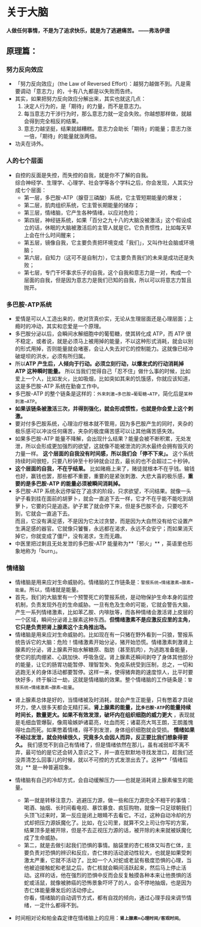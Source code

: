 # 关于大脑

#### 人做任何事情，不是为了追求快乐，就是为了逃避痛苦。  ——弗洛伊德

## 原理篇：

### 努力反向效应
* 「努力反向效应」（the Law of Reversed Effort）：越努力越做不到。凡是需要调动「意志力」的，十有八九都是以失败而告终。
* 其实，如果把努力反向效应分解出来，其实也就这几点：
    1. 决定人行为的，是「期待」的力量，而不是意志力。
    2. 每当意志力干涉行为时，那么意志力就一定会失败。你越想那样做，就越会得到完全相反的结果。
    3. 意志力越坚挺，结果就越糟糕。意志力会助长「期待」的能量；意志力涨一倍，「期待」的能量就涨两倍。
* 功夫在诗外。

### 人的七个层面
* 自控的反面是失控，而失控的自我，就是你不了解的自我。  
综合神经学、生理学、心理学、社会学等各个学科之后，你会发现，人其实分成七个层面：
    - 第一层，多巴胺-ATP（腺苷三磷酸）系统，它主管短期能量的爆发；
    - 第二层，肌肉组织系统，它主管长期能量的储存；
    - 第三层，情绪脑，它产生各种情绪，以应对危险；
    - 第四层，神经链系统，如果「百分之九十八的大脑没被激活」这个假设成立的话，休眠的大脑被激活后的主管人就是它。它负责惯性，比如每天早上会在什么时间醒来；
    - 第五层，镜像自我，它主要负责把环境变成「我们」，又叫作社会脑或环境脑；
    - 第六层，自知力（这可不是自制力），它主要负责我们的未来是成功还是失败；
    - 第七层，专门干坏事求乐子的自我，这个自我和意志力是一对，构成一个层面的自我，但是因为意志力是我们已知的自我，所以可以将意志力暂且抛开。

### 多巴胺-ATP系统
- 爱情是可以人工造出来的，绝对货真价实，无论从生理层面还是心理层面；上瘾时的冲动，其实和恋爱是一个原理。
- 多巴胺分泌以后，会瞬间水解细胞中的葡萄糖，使其转化成 ATP，而 ATP 很不稳定，或者说，就是必须马上被用掉的能量，不以这种形式消耗，就会以别的形式用掉，否则能量就会堵塞，会让人失去对它的控制能力。这就像已经冲破堤坝的洪水，必须有所归属。     
- 所以**ATP 产生后，人倾向于行动。必须立刻行动，以爆发式的行动消耗掉 ATP 这种瞬时能量。**
所以当我们觉得自己「忍不住」做什么事的时候，比如爱上一个人，比如发火，比如吸烟，比如突如其来的饥饿感，你就应该知道，这是多巴胺-ATP 系统在勤奋工作中。
- 多巴胺-ATP 的整个链条是这样的：`外来刺激→多巴胺→葡萄糖→ATP`，简化后是`某种刺激→ATP`。
- **如果该链条被激活三次，并得到强化，就会形成惯性，也就是你会爱上这个刺激。**
- 要对付多巴胺系统，心理治疗根本就不管用，因为多巴胺产生的同时，夹杂的极乐感可以冲淡任何痛苦，夹杂的极度痛苦感可以让其他痛苦感失效。
- 如果多巴胺-ATP 能量不降解，会出现什么结果？能量会被不断积累，无处发泄，所以会形成更加强烈的欲望，这就像不能被泄流的洪水最终会拥有毁灭的力量一样。 
**这个层面的自我没有时间感，所以我们会「停不下来」。**
这个系统持续时间很短，只要八秒钟至十秒钟就会过去，最长的也不会超过二十秒钟。 
- **这个层面的自我，不在乎结果。**
比如赌瘾上来了，赌徒就根本不在乎钱。输钱也好，赢钱也罢，那些都不重要，重要的是紧张刺激、大悲大喜的极乐感，**重要的是多巴胺-ATP 的能量必须被瞬间消耗掉。**
- 多巴胺-ATP 系统永远停留在了追求的阶段，只求欲望，不问结果。就像一头驴子看到挂在面前的胡萝卜，就会一直追下去一样，它才不在乎能不能吃到胡萝卜，它要的只是追逐。驴子累了就会停下来，但是多巴胺不会，只要吃不到，它就会一直追下去。   
而且，它没有满足感，不是因为它太过贪婪，而是因为大自然没有给它设置产生满足感的器官。它就像只饕餮，永远都在渴求，永远不会安宁；而如果消灭掉它，你就变成了僵尸，没有渴求，生而无趣。
- 中医里把过剩且无处发泄的多巴胺-ATP 能量称为**「邪火」**
，英语里也形象地称为「burn」。


### 情绪脑
- 情绪脑是用来应对生命威胁的。情绪脑的工作链条是：`警报系统→情绪激素→腺素→能量`。所以，情绪就是能量。
- 首先，我们的大脑里有一个预警死亡的警报系统，是动物保护生命本身的监控机制，负责发现外在的生命威胁。一旦有危及生命的可能，它就会警告大脑，产生一系列情绪激素，比如苯乙胺、内啡肽等，而各种情绪会激活肾上皮层的一个区域，瞬间分泌肾上腺素这种东西。**但情绪激素不是应激反应里的主角，它只是负责把肾上腺素这个主角推出场。**
- 情绪脑是用来应对生命威胁的。比如现在有一只猪在野外看到一只狼，警报系统告诉它的大脑：危险！情绪激素开始分泌，猪开始恐慌。情绪激素刺激肾上腺素的分泌，肾上腺素开始水解糖原、脂肪（甚至肌肉），为逃跑准备能量，使它的肌肉绷紧、心跳加快、呼吸急促。肾上腺素还瞬间剥夺了身体其他部分的能量，让它的肠胃功能暂停、理智暂失、免疫系统受到压制，总之，一切和逃跑无关的身体活动都要暂停。这样一来，使得猪奔跑的速度惊人，比平时要快好多，终于躲过一劫，这就是情绪脑的效果。整个情绪脑的工作链条是：`警报系统→情绪激素→腺素→能量`。
* 肾上腺素总体是好的，当情绪被及时消耗，就会产生正能量，只有憋着才具破坏力，使人很多天都会无精打采。**肾上腺素的能量，比`多巴胺-ATP`的能量持续时间长，数量更大。如果不有效发泄，破坏内在组织细胞的威力更大**
，表现就是毛细血管爆裂，像周瑜嫉妒诸葛亮，吐血而死；诸葛亮大骂王朗，王朗羞愧得吐血而死。如果憋着情绪，得不到发泄，身体组织细胞就会受损。
**情绪如果不经过发泄，就会持续很久，究竟多久会因人而异，反正要比我们想象得要久。**
我们感觉不到自己有情绪了，但是情绪依然在那儿，虽有减弱却不离不弃，最可怕的是它还会转入意识之下，并一直在默默地寻找发泄口，趁我们还没弄清怎么回事儿的时候，就以不可控的方式发泄出去了。这种**「情绪后效」**
是一种普遍现象。
- 情绪脑有自己的冷却方式，会自动缓解压力——也就是消耗肾上腺素催生的能量。
    - 第一就是转移注意力、逃避压力源，做一些和压力源完全不相干的事情：喝酒、抽烟、长时间看电视、暴饮暴食、疯狂购物，就像一只足球朝我们头顶飞过来时，第一反应是闭上眼睛不去看它。不过，这种自动冷却的方式却把压力源妖魔化了。比如，在公司里，就算不交上司让你写的方案，结果顶多是被开除，但是不去正视压力源的话，被开除的未来就被妖魔化成了生命威胁。
    - 第二，就是去做引起我们恐惧的事情。脑袋里的杏仁核体又叫杏仁体，主要负责对恐惧的辨识和反应，杏仁体的活动波动性较大，也就是如果受刺激太严重，它就不活动了。比如一个人对蛇或老鼠有极度恐惧的心理，当他被迫接触蛇和老鼠之后，杏仁核就会瞬间活跃起来，然后马上停止活动。这样的话，他在强烈的恐惧中反而会反复触摸各种本来让他畏惧的活蛇或活鼠，就像被肺癌的恐怖景象吓坏了的人，会不停地抽烟，也是因为杏仁体能量爆发后的活动停止。  
你看，情绪脑的自动调节方式，都有自戕的倾向，通过心理手段来调节情绪，一定什么都得不到。

- 时间相对论和帕金森定律在情绪脑上的应用：**`肾上腺素=心理时间/客观时间`**。


